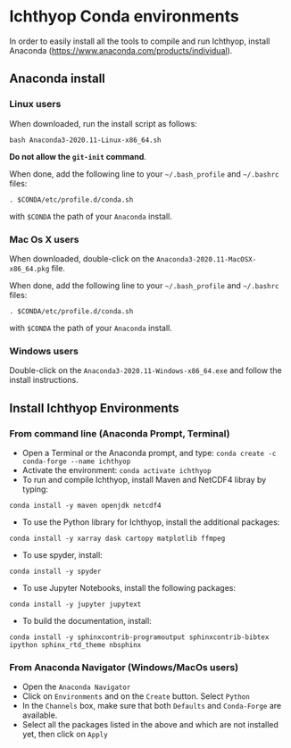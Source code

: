 # Ichthyop Conda environments 

In order to easily install all the tools to compile and run Ichthyop, install Anaconda (https://www.anaconda.com/products/individual).

## Anaconda install

### Linux users

When downloaded, run the install script as follows:

```
bash Anaconda3-2020.11-Linux-x86_64.sh
```

**Do not allow the `git-init` command**. 

When done, add the following line to your `~/.bash_profile` and `~/.bashrc` files:

```
. $CONDA/etc/profile.d/conda.sh
```

with `$CONDA` the path of your `Anaconda` install. 

### Mac Os X users

When downloaded, double-click on the ```Anaconda3-2020.11-MacOSX-x86_64.pkg``` file. 

When done, add the following line to your `~/.bash_profile` and `~/.bashrc` files:

```
. $CONDA/etc/profile.d/conda.sh
```

with `$CONDA` the path of your `Anaconda` install.

### Windows users

Double-click on the ```Anaconda3-2020.11-Windows-x86_64.exe``` and follow the install instructions. 

## Install Ichthyop Environments

### From command line (Anaconda Prompt, Terminal)

- Open a Terminal or the Anaconda prompt, and type: `conda create -c conda-forge --name ichthyop`
- Activate the environment: `conda activate ichthyop` 
- To run and compile Ichthyop, install Maven and NetCDF4 libray by typing:
```
conda install -y maven openjdk netcdf4 
```
- To use the Python library for Ichthyop, install the additional packages:
```
conda install -y xarray dask cartopy matplotlib ffmpeg 
```
- To use spyder, install:
```
conda install -y spyder
```
- To use Jupyter Notebooks, install the following packages:
```
conda install -y jupyter jupytext
```
- To build the documentation, install:
```
conda install -y sphinxcontrib-programoutput sphinxcontrib-bibtex ipython sphinx_rtd_theme nbsphinx
```

### From Anaconda Navigator (Windows/MacOs users)

- Open the `Anaconda Navigator`
- Click on `Environments` and on the `Create` button. Select `Python`
- In the `Channels` box, make sure that both `Defaults` and `Conda-Forge` are available.
- Select all the packages listed in the above and which are not installed yet, then click on `Apply`
